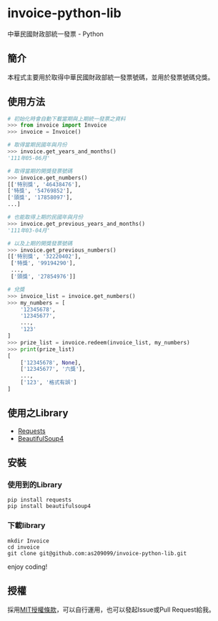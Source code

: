# invoice-python-lib
中華民國財政部統一發票 - Python

## 簡介
本程式主要用於取得中華民國財政部統一發票號碼，並用於發票號碼兌獎。

## 使用方法

```python
# 初始化時會自動下載當期與上期統一發票之資料
>>> from invoice import Invoice
>>> invoice = Invoice()
```

```python
# 取得當期民國年與月份
>>> invoice.get_years_and_months()
'111年05-06月'

# 取得當期的開獎發票號碼
>>> invoice.get_numbers()
[['特別獎', '46438476'],
['特獎', '54769852'],
['頭獎', '17858097'],
...]

# 也能取得上期的民國年與月份
>>> invoice.get_previous_years_and_months()
'111年03-04月'

# 以及上期的開獎發票號碼
>>> invoice.get_previous_numbers()
[['特別獎', '32220402'],
 ['特獎', '99194290'],
 ...,
 ['頭獎', '27854976']]
```

```python
# 兌獎
>>> invoice_list = invoice.get_numbers()
>>> my_numbers = [
    '12345678',
    '12345677',
    ...,
    '123'
]
>>> prize_list = invoice.redeem(invoice_list, my_numbers)
>>> print(prize_list)
[
    ['12345678', None],
    ['12345677', '六獎'],
    ...,
    ['123', '格式有誤']
]
```

## 使用之Library
- <a href="https://requests.readthedocs.io/en/latest/">Requests</a>
- <a href="https://www.crummy.com/software/BeautifulSoup/bs4/doc/">BeautifulSoup4</a>

## 安裝
### 使用到的Library
```
pip install requests
pip install beautifulsoup4
```
### 下載library
```
mkdir Invoice
cd invoice
git clone git@github.com:as209099/invoice-python-lib.git
```
enjoy coding!

## 授權
採用<a href="https://zh.m.wikipedia.org/zh-tw/MIT%E8%A8%B1%E5%8F%AF%E8%AD%89">MIT授權條款</a>，可以自行運用，也可以發起Issue或Pull Request給我。
